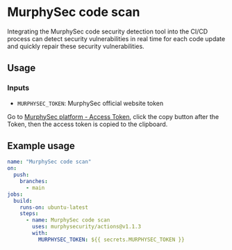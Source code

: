 # MurphySec code scan

Integrating the MurphySec code security detection tool into the CI/CD process can detect security vulnerabilities in real time for each code update and quickly repair these security vulnerabilities.



## Usage

### Inputs
- `MURPHYSEC_TOKEN`: MurphySec official website token

Go to [MurphySec platform - Access Token](https://www.murphysec.com/console/set/token), click the copy button after the Token, then the access token is copied to the clipboard.

## Example usage
```yaml
name: "MurphySec code scan"
on:
  push:
    branches:
      - main
jobs:
  build:
    runs-on: ubuntu-latest
    steps:
      - name: MurphySec code scan
        uses: murphysecurity/actions@v1.1.3
        with:
          MURPHYSEC_TOKEN: ${{ secrets.MURPHYSEC_TOKEN }}
```

